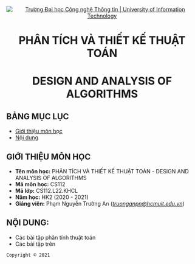 <!-- Banner -->
<p align="center">
  <a href="https://www.uit.edu.vn/" title="Trường Đại học Công nghệ Thông tin" style="border: none;">
    <img src="https://i.imgur.com/WmMnSRt.png" alt="Trường Đại học Công nghệ Thông tin | University of Information Technology">
  </a>
</p>

<!-- Title -->
<h1 align="center"><b>PHÂN TÍCH VÀ THIẾT KẾ THUẬT TOÁN</b></h1>
<h1 align="center"><b>DESIGN AND ANALYSIS OF ALGORITHMS</b></h1>

<!-- Main -->
## BẢNG MỤC LỤC
* [Giới thiệu môn học](#giới-thiệu-môn-học)
* [Nội dung](#nội-dung)

## GIỚI THIỆU MÔN HỌC
* **Tên môn học:** PHÂN TÍCH VÀ THIẾT KẾ THUẬT TOÁN - DESIGN AND ANALYSIS OF ALGORITHMS
* **Mã môn học:** CS112
* **Mã lớp:** CS112.L22.KHCL
* **Năm học:** HK2 (2020 - 2021)
* **Giảng viên:** Phạm Nguyễn Trường An (*truonganpn@hcmuit.edu.vn*)

## NỘI DUNG:
* Các bài tập phân tính thuật toán 
* Các bài tập trên 
<p>
  <a href= "https://cs.uit.edu.vn/wecode/cs112truongan/assignments" target="_blank" title="Wecode" style="border: none;"> </a>
</p>
 

<!-- Footer -->
`Copyright © 2021`
<!-- Copyright © 2021 - By JD981 -->
